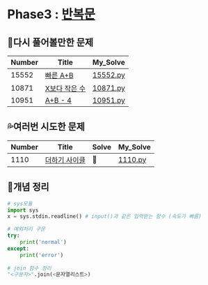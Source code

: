 # Phase3 : [반복문](https://www.acmicpc.net/step/4)



## 💫다시 풀어볼만한 문제

| Number | Title                                                  | My_Solve               |
| ------ | ------------------------------------------------------ | ---------------------- |
| 15552  | [빠른 A+B](https://www.acmicpc.net/problem/15552)      | [15552.py](./15552.py) |
| 10871  | [X보다 작은 수](https://www.acmicpc.net/problem/10871) | [10871.py](./10871.py) |
| 10951  | [ A+B - 4](https://www.acmicpc.net/problem/10951)      | [10951.py](./10871.py) |



## 💦여러번 시도한 문제

| Number | Title                                                 | Solve | My_Solve             |
| ------ | ----------------------------------------------------- | ----- | -------------------- |
| 1110   | [더하기 사이클](https://www.acmicpc.net/problem/1110) | 🔴     | [1110.py](./1110.py) |



## 📑개념 정리 

```python
# sys모듈
import sys
x = sys.stdin.readline() # input()과 같은 입력받는 함수 (속도가 빠름)

# 예외처리 구문
try:
    print('normal')
except:
    print('error')
    
# join 함수 정리
"<구분자>".join(<문자열리스트>)
```

